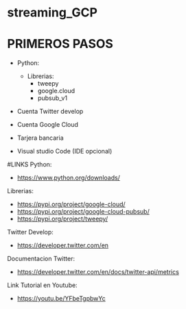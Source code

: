 # streaming_GCP
# PRIMEROS PASOS
- Python:
  - Librerias:
    - tweepy
    - google.cloud 
    - pubsub_v1

- Cuenta Twitter develop
- Cuenta Google Cloud
- Tarjera bancaria
- Visual studio Code (IDE opcional)

#LINKS
Python:
- https://www.python.org/downloads/

Librerias:
- https://pypi.org/project/google-cloud/
- https://pypi.org/project/google-cloud-pubsub/
- https://pypi.org/project/tweepy/

Twitter Develop:
- https://developer.twitter.com/en

Documentacion Twitter:
- https://developer.twitter.com/en/docs/twitter-api/metrics

Link Tutorial en Youtube:
- https://youtu.be/YFbeTgpbwYc
